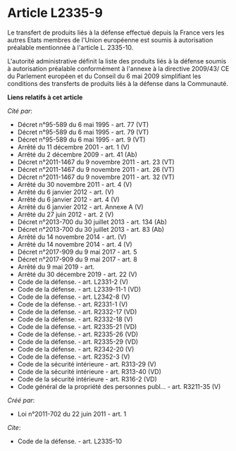 # Article L2335-9

Le transfert de produits liés à la défense effectué depuis la France vers les autres Etats membres de l'Union européenne est
soumis à autorisation préalable mentionnée à l'article L. 2335-10. 

L'autorité administrative définit la liste des produits liés à la défense soumis à autorisation préalable conformément à
l'annexe à la directive 2009/43/ CE du Parlement européen et du Conseil du 6 mai 2009 simplifiant les conditions des
transferts de produits liés à la défense dans la Communauté.

**Liens relatifs à cet article**

_Cité par_:

  - Décret n°95-589 du 6 mai 1995 - art. 77 (VT)
  - Décret n°95-589 du 6 mai 1995 - art. 79 (VT)
  - Décret n°95-589 du 6 mai 1995 - art. 9 (VT)
  - Arrêté du 11 décembre 2001 - art. 1 (V)
  - Arrêté du 2 décembre 2009 - art. 41 (Ab)
  - Décret n°2011-1467 du 9 novembre 2011 - art. 23 (VT)
  - Décret n°2011-1467 du 9 novembre 2011 - art. 26 (VT)
  - Décret n°2011-1467 du 9 novembre 2011 - art. 32 (VT)
  - Arrêté du 30 novembre 2011 - art. 4 (V)
  - Arrêté du 6 janvier 2012 - art. (V)
  - Arrêté du 6 janvier 2012 - art. 4 (V)
  - Arrêté du 6 janvier 2012 - art. Annexe A (V)
  - Arrêté du 27 juin 2012 - art. 2 (V)
  - Décret n°2013-700 du 30 juillet 2013 - art. 134 (Ab)
  - Décret n°2013-700 du 30 juillet 2013 - art. 83 (Ab)
  - Arrêté du 14 novembre 2014 - art. (V)
  - Arrêté du 14 novembre 2014 - art. 4 (V)
  - Décret n°2017-909 du 9 mai 2017 - art. 5
  - Décret n°2017-909 du 9 mai 2017 - art. 8
  - Arrêté du 9 mai 2019 - art.
  - Arrêté du 30 décembre 2019 - art. 22 (V)
  - Code de la défense. - art. L2331-2 (V)
  - Code de la défense. - art. L2339-11-1 (VD)
  - Code de la défense. - art. L2342-8 (V)
  - Code de la défense. - art. R2331-1 (V)
  - Code de la défense. - art. R2332-17 (VD)
  - Code de la défense. - art. R2332-18 (V)
  - Code de la défense. - art. R2335-21 (VD)
  - Code de la défense. - art. R2335-26 (VD)
  - Code de la défense. - art. R2335-29 (VD)
  - Code de la défense. - art. R2342-20 (V)
  - Code de la défense. - art. R2352-3 (V)
  - Code de la sécurité intérieure - art. R313-29 (V)
  - Code de la sécurité intérieure - art. R313-40 (VD)
  - Code de la sécurité intérieure - art. R316-2 (VD)
  - Code général de la propriété des personnes publ... - art. R3211-35 (V)

_Créé par_:

  - Loi n°2011-702 du 22 juin 2011 - art. 1

_Cite_:

  - Code de la défense. - art. L2335-10

